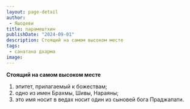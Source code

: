 ```yaml
---
layout: page-detail
author:
 - Яшодеви
title: парамештхин
publishDate: "2024-09-01"
description: Стоящий на самом высоком месте
tags:
 - санатана дхарма
image: 
---
```


__Стоящий на самом высоком месте__
1) эпитет, прилагаемый к божествам;
2) одно из имен Брахмы, Шивы, Нараяны;
3) это имя носит в ведах носит один из сыновей бога Праджапати.

